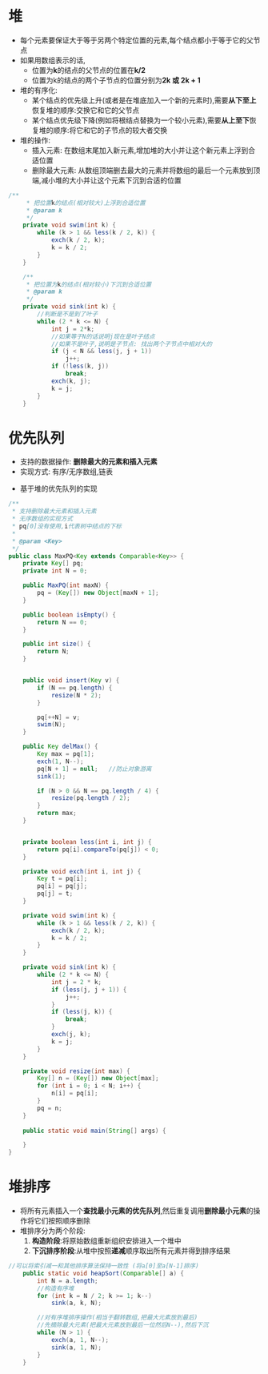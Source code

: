 # 堆

* 每个元素要保证大于等于另两个特定位置的元素,每个结点都小于等于它的父节点
* 如果用数组表示的话,
    * 位置为**k**的结点的父节点的位置在**k/2**
    * 位置为k的结点的两个子节点的位置分别为**2k 或 2k + 1**
* 堆的有序化:
    * 某个结点的优先级上升(或者是在堆底加入一个新的元素时),需要**从下至上**恢复堆的顺序:交换它和它的父节点
    * 某个结点优先级下降(例如将根结点替换为一个较小元素),需要**从上至下**恢复堆的顺序:将它和它的子节点的较大者交换
* 堆的操作:
    * 插入元素: 在数组末尾加入新元素,增加堆的大小并让这个新元素上浮到合适位置
    * 删除最大元素: 从数组顶端删去最大的元素并将数组的最后一个元素放到顶端,减小堆的大小并让这个元素下沉到合适的位置

```java
/**
     * 把位置k的结点(相对较大)上浮到合适位置
     * @param k
     */
    private void swim(int k) {
        while (k > 1 && less(k / 2, k)) {
            exch(k / 2, k);
            k = k / 2;
        }
    }

    /**
     * 把位置为k的结点(相对较小)下沉到合适位置
     * @param k
     */
    private void sink(int k) {
        //判断是不是到了叶子
        while (2 * k <= N) {
            int j = 2*k;
            //如果等于N的话说明j现在是叶子结点
            //如果不是叶子,说明是子节点: 找出两个子节点中相对大的
            if (j < N && less(j, j + 1)) 
                j++;
            if (!less(k, j)) 
                break;
            exch(k, j);
            k = j;
        }
    }
```

# 优先队列

- 支持的数据操作: **删除最大的元素和插入元素**
- 实现方式: 有序/无序数组,链表


* 基于堆的优先队列的实现

```java
/**
 * 支持删除最大元素和插入元素
 * 无序数组的实现方式
 * pq[0]没有使用,i代表树中结点的下标
 *
 * @param <Key>
 */
public class MaxPQ<Key extends Comparable<Key>> {
    private Key[] pq;
    private int N = 0;

    public MaxPQ(int maxN) {
        pq = (Key[]) new Object[maxN + 1];
    }

    public boolean isEmpty() {
        return N == 0;
    }

    public int size() {
        return N;
    }


    public void insert(Key v) {
        if (N == pq.length) {
            resize(N * 2);
        }

        pq[++N] = v;
        swim(N);
    }

    public Key delMax() {
        Key max = pq[1];
        exch(1, N--);
        pq[N + 1] = null;   //防止对象游离
        sink(1);

        if (N > 0 && N == pq.length / 4) {
            resize(pq.length / 2);
        }
        return max;
    }


    private boolean less(int i, int j) {
        return pq[i].compareTo(pq[j]) < 0;
    }

    private void exch(int i, int j) {
        Key t = pq[i];
        pq[i] = pq[j];
        pq[j] = t;
    }

    private void swim(int k) {
        while (k > 1 && less(k / 2, k)) {
            exch(k / 2, k);
            k = k / 2;
        }
    }

    private void sink(int k) {
        while (2 * k <= N) {
            int j = 2 * k;
            if (less(j, j + 1)) {
                j++;
            }
            if (less(j, k)) {
                break;
            }
            exch(j, k);
            k = j;
        }
    }

    private void resize(int max) {
        Key[] n = (Key[]) new Object[max];
        for (int i = 0; i < N; i++) {
            n[i] = pq[i];
        }
        pq = n;
    }
    
    public static void main(String[] args) {

    }
}

```

# 堆排序

* 将所有元素插入一个**查找最小元素的优先队列**,然后重复调用**删除最小元素**的操作将它们按照顺序删除
* 堆排序分为两个阶段:
    1.  **构造阶段**:将原始数组重新组织安排进入一个堆中
    2.  **下沉排序阶段**:从堆中按照**递减**顺序取出所有元素并得到排序结果

```java
//可以将索引减一和其他排序算法保持一致性 (将a[0]至a[N-1]排序)
    public static void heapSort(Comparable[] a) {
        int N = a.length;
        //构造有序堆
        for (int k = N / 2; k >= 1; k--)
            sink(a, k, N);

        //对有序堆排序操作(相当于翻转数组,把最大元素放到最后)
        //先摘除最大元素(把最大元素放到最后一位然后N--),然后下沉
        while (N > 1) {
            exch(a, 1, N--);
            sink(a, 1, N);
        }
    }

```